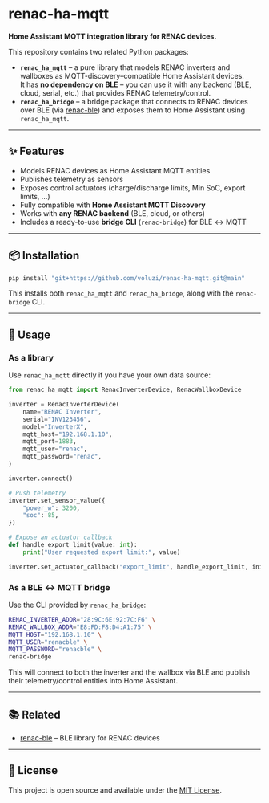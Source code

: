 # renac-ha-mqtt

**Home Assistant MQTT integration library for RENAC devices.**

This repository contains two related Python packages:

- **`renac_ha_mqtt`** – a pure library that models RENAC inverters and wallboxes as MQTT-discovery–compatible Home Assistant devices.  
  It has **no dependency on BLE** – you can use it with any backend (BLE, cloud, serial, etc.) that provides RENAC telemetry/control.
- **`renac_ha_bridge`** – a bridge package that connects to RENAC devices over BLE (via [renac-ble](https://github.com/voluzi/renac-ble)) and exposes them to Home Assistant using `renac_ha_mqtt`.

---

## ✨ Features
- Models RENAC devices as Home Assistant MQTT entities
- Publishes telemetry as sensors
- Exposes control actuators (charge/discharge limits, Min SoC, export limits, …)
- Fully compatible with **Home Assistant MQTT Discovery**
- Works with **any RENAC backend** (BLE, cloud, or others)
- Includes a ready-to-use **bridge CLI** (`renac-bridge`) for BLE ↔ MQTT

---

## 📦 Installation

```bash
pip install "git+https://github.com/voluzi/renac-ha-mqtt.git@main"
```

This installs both `renac_ha_mqtt` and `renac_ha_bridge`, along with the `renac-bridge` CLI.

---

## 🚀 Usage

### As a library
Use `renac_ha_mqtt` directly if you have your own data source:

```python
from renac_ha_mqtt import RenacInverterDevice, RenacWallboxDevice

inverter = RenacInverterDevice(
    name="RENAC Inverter",
    serial="INV123456",
    model="InverterX",
    mqtt_host="192.168.1.10",
    mqtt_port=1883,
    mqtt_user="renac",
    mqtt_password="renac",
)

inverter.connect()

# Push telemetry
inverter.set_sensor_value({
    "power_w": 3200,
    "soc": 85,
})

# Expose an actuator callback
def handle_export_limit(value: int):
    print("User requested export limit:", value)

inverter.set_actuator_callback("export_limit", handle_export_limit, initial_value=5000)
```

### As a BLE ↔ MQTT bridge
Use the CLI provided by `renac_ha_bridge`:

```bash
RENAC_INVERTER_ADDR="28:9C:6E:92:7C:F6" \
RENAC_WALLBOX_ADDR="E8:FD:F8:D4:A1:75" \
MQTT_HOST="192.168.1.10" \
MQTT_USER="renacble" \
MQTT_PASSWORD="renacble" \
renac-bridge
```

This will connect to both the inverter and the wallbox via BLE and publish their telemetry/control entities into Home Assistant.

---

## 📚 Related
- [renac-ble](https://github.com/voluzi/renac-ble) – BLE library for RENAC devices

---

## 📜 License
This project is open source and available under the [MIT License](LICENSE).
